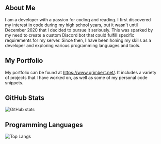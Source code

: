 
## About Me

I am a developer with a passion for coding and reading. I first discovered my interest in code during my high school years, but it wasn't until December 2020 that I decided to pursue it seriously. This was sparked by my need to create a custom Discord bot that could fulfill specific requirements for my server. Since then, I have been honing my skills as a developer and exploring various programming languages and tools.

## My Portfolio

My portfolio can be found at https://www.grimbert.net/. It includes a variety of projects that I have worked on, as well as some of my personal code snippets.

## GitHub Stats

![GitHub stats](https://github-readme-stats.vercel.app/api?username=Buco7854&show_icons=true&theme=transparent)

## Programming Languages

![Top Langs](https://github-readme-stats.vercel.app/api/top-langs/?username=Buco7854&hide_progress=false&theme=transparent&layout=compact&role=OWNER,ORGANIZATION_MEMBER,COLLABORATOR)
